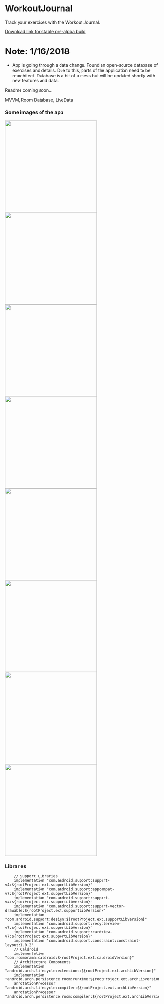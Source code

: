 # WorkoutJournal
Track your exercises with the Workout Journal.

[Download link for stable pre-alpba build](https://rink.hockeyapp.net/apps/2d9b423d8e47445a8334994e9c935167/app_versions/6)

# Note:  1/16/2018
- App is going through a data change. Found an open-source database of exercises and details. Due to this, parts of the application need to be rearchitect. Database is a bit of a mess but will be updated shortly with new features and data. 


Readme coming soon...

MVVM, Room Database, LiveData

### Some images of the app

<p float="top">
<img src="https://github.com/EugeneHoran/WorkoutJournal/blob/master/images/device-2018-01-14-204240.png" width="300" />
<img src="https://github.com/EugeneHoran/WorkoutJournal/blob/master/images/device-2018-01-10-133658.png" width="300" />
<img src="https://github.com/EugeneHoran/WorkoutJournal/blob/master/images/device-2018-01-13-125800.png" width="300" />
<img src="https://github.com/EugeneHoran/WorkoutJournal/blob/master/images/device-2018-01-10-133741.png" width="300" />
<img src="https://github.com/EugeneHoran/WorkoutJournal/blob/master/images/device-2018-01-11-160702.png" width="300" />
<img src="https://github.com/EugeneHoran/WorkoutJournal/blob/master/images/device-2018-01-10-133421.png" width="300" />
<img src="https://github.com/EugeneHoran/WorkoutJournal/blob/master/images/device-2018-01-10-133833.png" width="300" />
<img src="https://github.com/EugeneHoran/WorkoutJournal/blob/master/images/device-2018-01-10-133920.png" width="300"  />
</p>


### Libraries

```
    // Support Libraries
    implementation "com.android.support:support-v4:${rootProject.ext.supportLibVersion}"
    implementation "com.android.support:appcompat-v7:${rootProject.ext.supportLibVersion}"
    implementation "com.android.support:support-v4:${rootProject.ext.supportLibVersion}"
    implementation "com.android.support:support-vector-drawable:${rootProject.ext.supportLibVersion}"
    implementation "com.android.support:design:${rootProject.ext.supportLibVersion}"
    implementation "com.android.support:recyclerview-v7:${rootProject.ext.supportLibVersion}"
    implementation "com.android.support:cardview-v7:${rootProject.ext.supportLibVersion}"
    implementation 'com.android.support.constraint:constraint-layout:1.0.2'
    // Caldroid
    implementation "com.roomorama:caldroid:${rootProject.ext.caldroidVersion}"
    // Architecture Components
    implementation "android.arch.lifecycle:extensions:${rootProject.ext.archLibVersion}"
    implementation "android.arch.persistence.room:runtime:${rootProject.ext.archLibVersion}"
    annotationProcessor "android.arch.lifecycle:compiler:${rootProject.ext.archLibVersion}"
    annotationProcessor "android.arch.persistence.room:compiler:${rootProject.ext.archLibVersion}"

```
